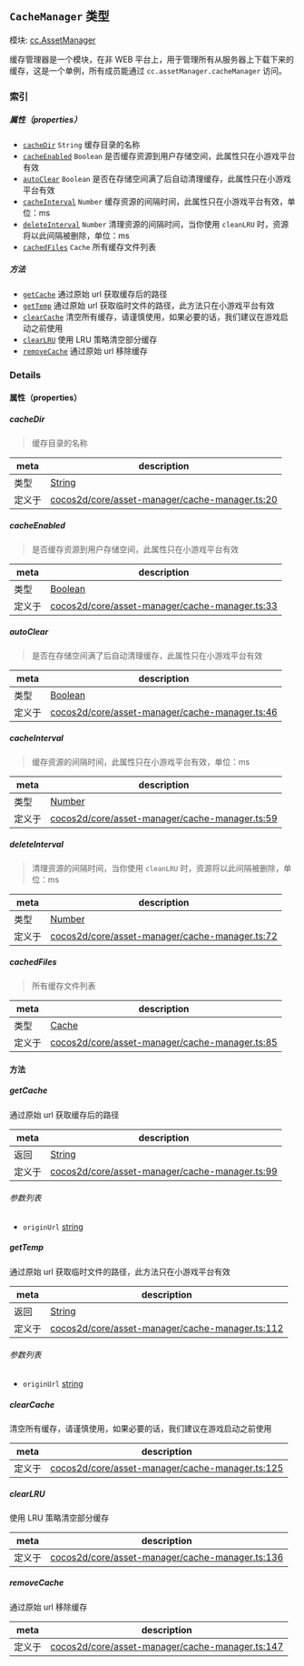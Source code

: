 ## `CacheManager` 类型



模块: [cc.AssetManager](../modules/cc.AssetManager.md)


缓存管理器是一个模块，在非 WEB 平台上，用于管理所有从服务器上下载下来的缓存，这是一个单例，所有成员能通过 `cc.assetManager.cacheManager` 访问。



### 索引

##### 属性（properties）

  - [`cacheDir`](#cachedir) `String` 缓存目录的名称
  - [`cacheEnabled`](#cacheenabled) `Boolean` 是否缓存资源到用户存储空间，此属性只在小游戏平台有效
  - [`autoClear`](#autoclear) `Boolean` 是否在存储空间满了后自动清理缓存，此属性只在小游戏平台有效
  - [`cacheInterval`](#cacheinterval) `Number` 缓存资源的间隔时间，此属性只在小游戏平台有效，单位：ms
  - [`deleteInterval`](#deleteinterval) `Number` 清理资源的间隔时间，当你使用 `cleanLRU` 时，资源将以此间隔被删除，单位：ms
  - [`cachedFiles`](#cachedfiles) `Cache` 所有缓存文件列表



##### 方法

  - [`getCache`](#getcache) 通过原始 url 获取缓存后的路径
  - [`getTemp`](#gettemp) 通过原始 url 获取临时文件的路径，此方法只在小游戏平台有效
  - [`clearCache`](#clearcache) 清空所有缓存，请谨慎使用，如果必要的话，我们建议在游戏启动之前使用
  - [`clearLRU`](#clearlru) 使用 LRU 策略清空部分缓存
  - [`removeCache`](#removecache) 通过原始 url 移除缓存



### Details


#### 属性（properties）


##### cacheDir

> 缓存目录的名称

| meta | description |
|------|-------------|
| 类型 | <a href="https://developer.mozilla.org/en/JavaScript/Reference/Global_Objects/String" class="crosslink external" target="_blank">String</a> |
| 定义于 | [cocos2d/core/asset-manager/cache-manager.ts:20](https://github.com/cocos-creator/engine/blob/ffcd52a59a8c6aae4b1d658e5006aef78c30892b/cocos2d/core/asset-manager/cache-manager.ts#L20) |



##### cacheEnabled

> 是否缓存资源到用户存储空间，此属性只在小游戏平台有效

| meta | description |
|------|-------------|
| 类型 | <a href="https://developer.mozilla.org/en/JavaScript/Reference/Global_Objects/Boolean" class="crosslink external" target="_blank">Boolean</a> |
| 定义于 | [cocos2d/core/asset-manager/cache-manager.ts:33](https://github.com/cocos-creator/engine/blob/ffcd52a59a8c6aae4b1d658e5006aef78c30892b/cocos2d/core/asset-manager/cache-manager.ts#L33) |



##### autoClear

> 是否在存储空间满了后自动清理缓存，此属性只在小游戏平台有效

| meta | description |
|------|-------------|
| 类型 | <a href="https://developer.mozilla.org/en/JavaScript/Reference/Global_Objects/Boolean" class="crosslink external" target="_blank">Boolean</a> |
| 定义于 | [cocos2d/core/asset-manager/cache-manager.ts:46](https://github.com/cocos-creator/engine/blob/ffcd52a59a8c6aae4b1d658e5006aef78c30892b/cocos2d/core/asset-manager/cache-manager.ts#L46) |



##### cacheInterval

> 缓存资源的间隔时间，此属性只在小游戏平台有效，单位：ms

| meta | description |
|------|-------------|
| 类型 | <a href="https://developer.mozilla.org/en/JavaScript/Reference/Global_Objects/Number" class="crosslink external" target="_blank">Number</a> |
| 定义于 | [cocos2d/core/asset-manager/cache-manager.ts:59](https://github.com/cocos-creator/engine/blob/ffcd52a59a8c6aae4b1d658e5006aef78c30892b/cocos2d/core/asset-manager/cache-manager.ts#L59) |



##### deleteInterval

> 清理资源的间隔时间，当你使用 `cleanLRU` 时，资源将以此间隔被删除，单位：ms

| meta | description |
|------|-------------|
| 类型 | <a href="https://developer.mozilla.org/en/JavaScript/Reference/Global_Objects/Number" class="crosslink external" target="_blank">Number</a> |
| 定义于 | [cocos2d/core/asset-manager/cache-manager.ts:72](https://github.com/cocos-creator/engine/blob/ffcd52a59a8c6aae4b1d658e5006aef78c30892b/cocos2d/core/asset-manager/cache-manager.ts#L72) |



##### cachedFiles

> 所有缓存文件列表

| meta | description |
|------|-------------|
| 类型 | <a href="../classes/Cache.html" class="crosslink">Cache</a> |
| 定义于 | [cocos2d/core/asset-manager/cache-manager.ts:85](https://github.com/cocos-creator/engine/blob/ffcd52a59a8c6aae4b1d658e5006aef78c30892b/cocos2d/core/asset-manager/cache-manager.ts#L85) |






<!-- Method Block -->
#### 方法


##### getCache

通过原始 url 获取缓存后的路径

| meta | description |
|------|-------------|
| 返回 | <a href="https://developer.mozilla.org/en/JavaScript/Reference/Global_Objects/String" class="crosslink external" target="_blank">String</a> 
| 定义于 | [cocos2d/core/asset-manager/cache-manager.ts:99](https://github.com/cocos-creator/engine/blob/ffcd52a59a8c6aae4b1d658e5006aef78c30892b/cocos2d/core/asset-manager/cache-manager.ts#L99) |

###### 参数列表
- `originUrl` <a href="https://developer.mozilla.org/en/JavaScript/Reference/Global_Objects/String" class="crosslink external" target="_blank">string</a> 


##### getTemp

通过原始 url 获取临时文件的路径，此方法只在小游戏平台有效

| meta | description |
|------|-------------|
| 返回 | <a href="https://developer.mozilla.org/en/JavaScript/Reference/Global_Objects/String" class="crosslink external" target="_blank">String</a> 
| 定义于 | [cocos2d/core/asset-manager/cache-manager.ts:112](https://github.com/cocos-creator/engine/blob/ffcd52a59a8c6aae4b1d658e5006aef78c30892b/cocos2d/core/asset-manager/cache-manager.ts#L112) |

###### 参数列表
- `originUrl` <a href="https://developer.mozilla.org/en/JavaScript/Reference/Global_Objects/String" class="crosslink external" target="_blank">string</a> 


##### clearCache

清空所有缓存，请谨慎使用，如果必要的话，我们建议在游戏启动之前使用

| meta | description |
|------|-------------|
| 定义于 | [cocos2d/core/asset-manager/cache-manager.ts:125](https://github.com/cocos-creator/engine/blob/ffcd52a59a8c6aae4b1d658e5006aef78c30892b/cocos2d/core/asset-manager/cache-manager.ts#L125) |



##### clearLRU

使用 LRU 策略清空部分缓存

| meta | description |
|------|-------------|
| 定义于 | [cocos2d/core/asset-manager/cache-manager.ts:136](https://github.com/cocos-creator/engine/blob/ffcd52a59a8c6aae4b1d658e5006aef78c30892b/cocos2d/core/asset-manager/cache-manager.ts#L136) |



##### removeCache

通过原始 url 移除缓存

| meta | description |
|------|-------------|
| 定义于 | [cocos2d/core/asset-manager/cache-manager.ts:147](https://github.com/cocos-creator/engine/blob/ffcd52a59a8c6aae4b1d658e5006aef78c30892b/cocos2d/core/asset-manager/cache-manager.ts#L147) |




